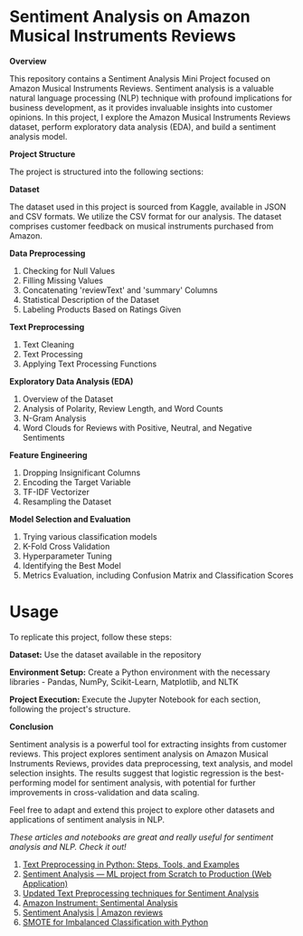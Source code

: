 # Sentiment Analysis on Amazon Musical Instruments Reviews

**Overview**

This repository contains a Sentiment Analysis Mini Project focused on Amazon Musical Instruments Reviews. Sentiment analysis is a valuable natural language processing (NLP) technique with profound implications for business development, as it provides invaluable insights into customer opinions. In this project, I explore the Amazon Musical Instruments Reviews dataset, perform exploratory data analysis (EDA), and build a sentiment analysis model.

**Project Structure**

The project is structured into the following sections:

**Dataset**

The dataset used in this project is sourced from Kaggle, available in JSON and CSV formats. We utilize the CSV format for our analysis. The dataset comprises customer feedback on musical instruments purchased from Amazon.

**Data Preprocessing**
1. Checking for Null Values
2. Filling Missing Values
3. Concatenating 'reviewText' and 'summary' Columns
4. Statistical Description of the Dataset
5. Labeling Products Based on Ratings Given

**Text Preprocessing**
1. Text Cleaning
2. Text Processing
3. Applying Text Processing Functions
  
**Exploratory Data Analysis (EDA)**
1. Overview of the Dataset
2. Analysis of Polarity, Review Length, and Word Counts
3. N-Gram Analysis
4. Word Clouds for Reviews with Positive, Neutral, and Negative Sentiments

**Feature Engineering**
1. Dropping Insignificant Columns
2. Encoding the Target Variable
3. TF-IDF Vectorizer
4. Resampling the Dataset

**Model Selection and Evaluation**

1. Trying various classification models
2. K-Fold Cross Validation
3. Hyperparameter Tuning
4. Identifying the Best Model
5. Metrics Evaluation, including Confusion Matrix and Classification Scores

# Usage

To replicate this project, follow these steps:

**Dataset:**
Use the dataset available in the repository

**Environment Setup:**
Create a Python environment with the necessary libraries - Pandas, NumPy, Scikit-Learn, Matplotlib, and NLTK

**Project Execution:**
Execute the Jupyter Notebook for each section, following the project's structure.

**Conclusion**

Sentiment analysis is a powerful tool for extracting insights from customer reviews. This project explores sentiment analysis on Amazon Musical Instruments Reviews, provides data preprocessing, text analysis, and model selection insights. The results suggest that logistic regression is the best-performing model for sentiment analysis, with potential for further improvements in cross-validation and data scaling.

Feel free to adapt and extend this project to explore other datasets and applications of sentiment analysis in NLP.

*These articles and notebooks are great and really useful for sentiment analysis and NLP. Check it out!*

1.   [Text Preprocessing in Python: Steps, Tools, and Examples](https://medium.com/@datamonsters/text-preprocessing-in-python-steps-tools-and-examples-bf025f872908)
2.   [Sentiment Analysis — ML project from Scratch to Production (Web Application)](https://medium.com/towards-artificial-intelligence/sentiment-analysis-from-scratch-to-production-web-api-3382f19748e8)
3.   [Updated Text Preprocessing techniques for Sentiment Analysis](https://towardsdatascience.com/updated-text-preprocessing-techniques-for-sentiment-analysis-549af7fe412a)
4.   [Amazon Instrument: Sentimental Analysis](https://www.kaggle.com/nayansakhiya/amazon-instrument-sentimental-analysis)
5.   [Sentiment Analysis | Amazon reviews](https://www.kaggle.com/benroshan/sentiment-analysis-amazon-reviews#Story-Generation-and-Visualization-from-reviews)
6.   [SMOTE for Imbalanced Classification with Python](https://machinelearningmastery.com/smote-oversampling-for-imbalanced-classification/)
